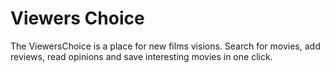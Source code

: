 # Viewers Choice
The ViewersChoice is a place for new films visions. Search for movies, add reviews, read opinions and save interesting movies in one click.
